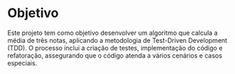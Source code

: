 # Objetivo

Este projeto tem como objetivo desenvolver um algoritmo que calcula a média de três notas, aplicando a metodologia de Test-Driven Development (TDD). O processo inclui a criação de testes, implementação do código e refatoração, assegurando que o código atenda a vários cenários e casos especiais.

